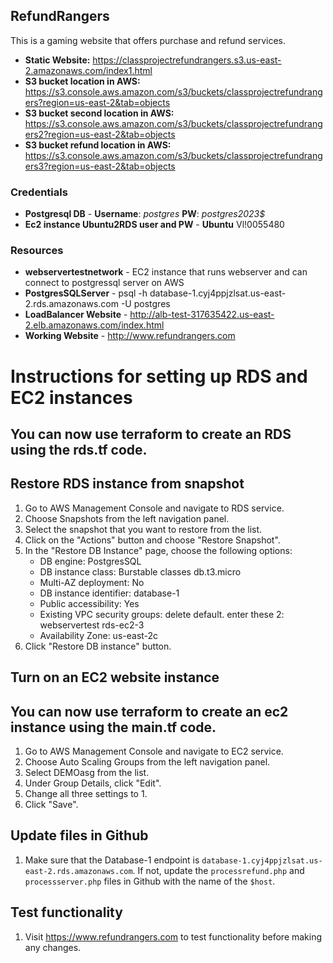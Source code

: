 ## RefundRangers

This is a gaming website that offers purchase and refund services. 

- **Static Website:** https://classprojectrefundrangers.s3.us-east-2.amazonaws.com/index1.html
- **S3 bucket location in AWS:** https://s3.console.aws.amazon.com/s3/buckets/classprojectrefundrangers?region=us-east-2&tab=objects
- **S3 bucket second location in AWS:** https://s3.console.aws.amazon.com/s3/buckets/classprojectrefundrangers2?region=us-east-2&tab=objects
- **S3 bucket refund location in AWS:** https://s3.console.aws.amazon.com/s3/buckets/classprojectrefundrangers3?region=us-east-2&tab=objects


### Credentials

- **Postgresql DB** - **Username**: *postgres* **PW**: *postgres2023$*
- **Ec2 instance Ubuntu2RDS user and PW** - **Ubuntu** Vl!0055480

### Resources

- **webservertestnetwork** - EC2 instance that runs webserver and can connect to postgressql server on AWS
- **PostgresSQLServer** - psql -h database-1.cyj4ppjzlsat.us-east-2.rds.amazonaws.com -U postgres
- **LoadBalancer Website** - http://alb-test-317635422.us-east-2.elb.amazonaws.com/index.html
- **Working Website** - http://www.refundrangers.com
# Instructions for setting up RDS and EC2 instances
## You can now use terraform to create an RDS using the rds.tf code.
## Restore RDS instance from snapshot

1. Go to AWS Management Console and navigate to RDS service.
2. Choose Snapshots from the left navigation panel.
3. Select the snapshot that you want to restore from the list.
4. Click on the "Actions" button and choose "Restore Snapshot".
5. In the "Restore DB Instance" page, choose the following options:
   - DB engine: PostgresSQL
   - DB instance class: Burstable classes db.t3.micro
   - Multi-AZ deployment: No
   - DB instance identifier: database-1
   - Public accessibility: Yes
   - Existing VPC security groups: delete default. enter these 2: webservertest rds-ec2-3
   - Availability Zone: us-east-2c
6. Click "Restore DB instance" button.

## Turn on an EC2 website instance
## You can now use terraform to create an ec2 instance using the main.tf code.
1. Go to AWS Management Console and navigate to EC2 service.
2. Choose Auto Scaling Groups from the left navigation panel.
3. Select DEMOasg from the list.
4. Under Group Details, click "Edit".
5. Change all three settings to 1.
6. Click "Save".

## Update files in Github

1. Make sure that the Database-1 endpoint is `database-1.cyj4ppjzlsat.us-east-2.rds.amazonaws.com`. If not, update the `processrefund.php` and `processserver.php` files in Github with the name of the `$host`.

## Test functionality

1. Visit https://www.refundrangers.com to test functionality before making any changes.
